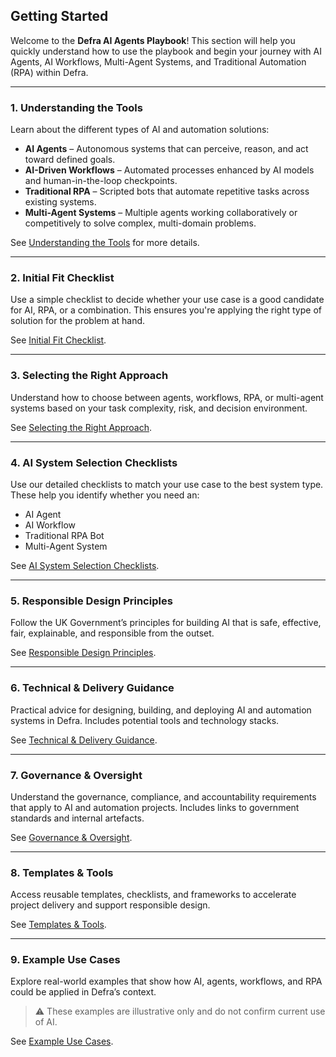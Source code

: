 ## Getting Started

Welcome to the **Defra AI Agents Playbook**! This section will help you quickly understand how to use the playbook and begin your journey with AI Agents, AI Workflows, Multi-Agent Systems, and Traditional Automation (RPA) within Defra.

---

### 1. Understanding the Tools

Learn about the different types of AI and automation solutions:

- **AI Agents** – Autonomous systems that can perceive, reason, and act toward defined goals.
- **AI-Driven Workflows** – Automated processes enhanced by AI models and human-in-the-loop checkpoints.
- **Traditional RPA** – Scripted bots that automate repetitive tasks across existing systems.
- **Multi-Agent Systems** – Multiple agents working collaboratively or competitively to solve complex, multi-domain problems.

See [Understanding the Tools](understanding-the-tools) for more details.

---

### 2. Initial Fit Checklist

Use a simple checklist to decide whether your use case is a good candidate for AI, RPA, or a combination. This ensures you're applying the right type of solution for the problem at hand.

See [Initial Fit Checklist](initial-fit-checklist).

---

### 3. Selecting the Right Approach

Understand how to choose between agents, workflows, RPA, or multi-agent systems based on your task complexity, risk, and decision environment.

See [Selecting the Right Approach](right-approach).

---

### 4. AI System Selection Checklists

Use our detailed checklists to match your use case to the best system type. These help you identify whether you need an:

- AI Agent  
- AI Workflow  
- Traditional RPA Bot  
- Multi-Agent System  

See [AI System Selection Checklists](ai-checklist).

---

### 5. Responsible Design Principles

Follow the UK Government’s principles for building AI that is safe, effective, fair, explainable, and responsible from the outset.

See [Responsible Design Principles](responsible-design-principles).

---

### 6. Technical & Delivery Guidance

Practical advice for designing, building, and deploying AI and automation systems in Defra. Includes potential tools and technology stacks.

See [Technical & Delivery Guidance](technical-delivery-guidance).

---

### 7. Governance & Oversight

Understand the governance, compliance, and accountability requirements that apply to AI and automation projects. Includes links to government standards and internal artefacts.

See [Governance & Oversight](governance-oversight).

---

### 8. Templates & Tools

Access reusable templates, checklists, and frameworks to accelerate project delivery and support responsible design.

See [Templates & Tools](templates-tools).

---

### 9. Example Use Cases

Explore real-world examples that show how AI, agents, workflows, and RPA could be applied in Defra’s context.

> ⚠️ These examples are illustrative only and do not confirm current use of AI.

See [Example Use Cases](examples).